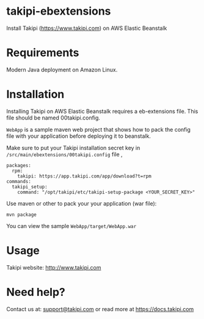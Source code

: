 # takipi-ebextensions
Install Takipi (https://www.takipi.com) on AWS Elastic Beanstalk 

Requirements
============
Modern Java deployment on Amazon Linux.

Installation
============
Installing Takipi on AWS Elastic Beanstalk requires a eb-extensions file. This file should be named 00takipi.config.

`WebApp`  is a sample maven web project that shows how to pack the config file with your application before deploying it to beanstalk.


Make sure to put your Takipi installation secret key in `/src/main/ebextensions/00takipi.config` file , 

```
packages:
  rpm:
    takipi: https://app.takipi.com/app/download?t=rpm
commands:
  takipi_setup:
    command: "/opt/takipi/etc/takipi-setup-package <YOUR_SECRET_KEY>"
```

Use maven or other to pack your your application (war file):

``` mvn package ```

You can view the sample `WebApp/target/WebApp.war`

Usage
=====
Takipi website: http://www.takipi.com

Need help?
=====

Contact us at: [support@takipi.com](mailto:support@takipi.com) or read more at https://docs.takipi.com
